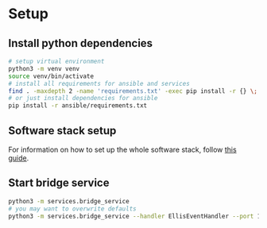 # Setup

## Install python dependencies

```bash
# setup virtual environment
python3 -m venv venv
source venv/bin/activate
# install all requirements for ansible and services
find . -maxdepth 2 -name 'requirements.txt' -exec pip install -r {} \;
# or just install dependencies for ansible
pip install -r ansible/requirements.txt
```

## Software stack setup

For information on how to set up the whole software stack, follow [this guide](ansible/README.md).

## Start bridge service

```bash
python3 -m services.bridge_service
# you may want to overwrite defaults
python3 -m services.bridge_service --handler EllisEventHandler --port 1234
```
